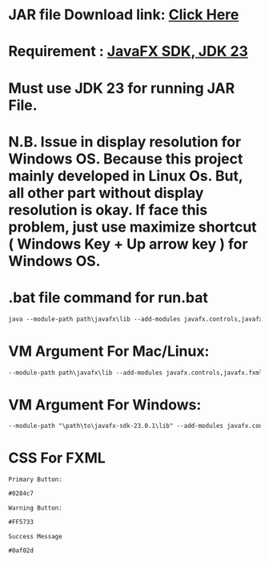 # JAR file Download link: <a href="https://github.com/Arannamoy-Mondal/Final-Submission/raw/refs/heads/main/CSE202_Project/out/artifacts/CSE202_Project_jar/CSE202_Project.jar">Click Here</a>

# Requirement : <a href="https://gluonhq.com/products/javafx/"> JavaFX SDK</a>,<a href="https://www.oracle.com/bd/java/technologies/downloads/"> JDK 23</a>

# Must use JDK 23 for running JAR File.  

# N.B. Issue in display resolution for Windows OS. Because this project mainly developed in Linux Os. But, all other part without display resolution is okay. If face this problem, just use maximize shortcut ( Windows Key + Up arrow key ) for Windows OS.

# .bat file command for run.bat 
```txt
java --module-path path\javafx\lib --add-modules javafx.controls,javafx.fxml -jar JarFileName.jar
```


# VM Argument For Mac/Linux: 

```txt
--module-path path\javafx\lib --add-modules javafx.controls,javafx.fxml
```

# VM Argument For Windows:
```txt
--module-path "\path\to\javafx-sdk-23.0.1\lib" --add-modules javafx.controls,javafx.fxml
```

# CSS For FXML
`Primary Button: `
```txt
#0284c7
```
`Warning Button:`
```txt
#FF5733
```
`Success Message`
```txt
#0af02d
```

